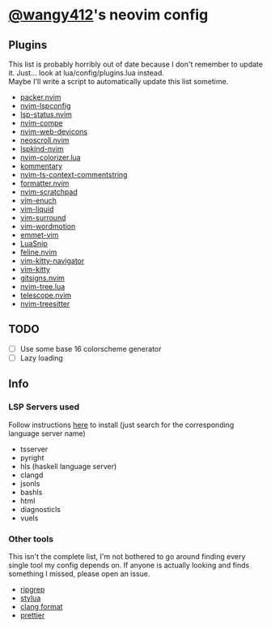 # [@wangy412](https://github.com/wangy412)'s neovim config

## Plugins

This list is probably horribly out of date because I don't remember to update it.
Just... look at lua/config/plugins.lua instead.  
Maybe I'll write a script to automatically update this list sometime.

- [packer.nvim]('https://github.com/wbthomason/packer.nvim')
- [nvim-lspconfig]('https://github.com/neovim/nvim-lspconfig')
- [lsp-status.nvim]('https://github.com/nvim-lua/lsp-status.nvim')
- [nvim-compe]('https://github.com/hrsh7th/nvim-compe')
- [nvim-web-devicons]('https://github.com/kyazdani42/nvim-web-devicons')
- [neoscroll.nvim]('https://github.com/karb94/neoscroll.nvim')
- [lspkind-nvim]('https://github.com/onsails/lspkind-nvim')
- [nvim-colorizer.lua]('https://github.com/norcalli/nvim-colorizer.lua')
- [kommentary]('https://github.com/b3nj5m1n/kommentary')
- [nvim-ts-context-commentstring]('https://github.com/JoosepAlviste/nvim-ts-context-commentstring')
- [formatter.nvim]('https://github.com/mhartington/formatter.nvim')
- [nvim-scratchpad]('https://github.com/wangy412/nvim-scratchpad')
- [vim-enuch]('https://github.com/tpope/vim-enuch')
- [vim-liquid]('https://github.com/tpope/vim-liquid')
- [vim-surround]('https://github.com/tpope/vim-surround')
- [vim-wordmotion]('https://github.com/chaoren/vim-wordmotion')
- [emmet-vim]('https://github.com/mattn/emmet-vim')
- [LuaSnip]('https://github.com/L3MON4D3/LuaSnip')
- [feline.nvim]('https://github.com/famiu/feline.nvim')
- [vim-kitty-navigator]('https://github.com/knubie/vim-kitty-navigator')
- [vim-kitty]('https://github.com/fladson/vim-kitty')
- [gitsigns.nvim]('https://github.com/lewis6991/gitsigns.nvim')
- [nvim-tree.lua]('https://github.com/kyazdani42/nvim-tree.lua',)
- [telescope.nvim]('https://github.com/nvim-telescope/telescope.nvim',)
- [nvim-treesitter]('https://github.com/nvim-treesitter/nvim-treesitter',)

## TODO

- [ ] Use some base 16 colorscheme generator
- [ ] Lazy loading

## Info

### LSP Servers used

Follow instructions
[here](https://github.com/neovim/nvim-lspconfig/blob/master/CONFIG.md) to
install (just search for the corresponding language server name)

- tsserver
- pyright
- hls (haskell language server)
- clangd
- jsonls
- bashls
- html
- diagnosticls
- vuels

### Other tools

This isn't the complete list, I'm not bothered to go around finding every single
tool my config depends on. If anyone is actually looking and finds something I
missed, please open an issue.

- [ripgrep](https://github.com/BurntSushi/ripgrep)
- [stylua](https://github.com/johnnymorganz/stylua)
- [clang format](https://clang.llvm.org/docs/ClangFormat.html)
- [prettier](https://prettier.io/)
